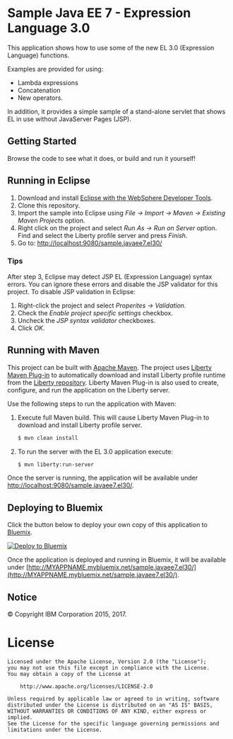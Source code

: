   
  
# Sample Java EE 7 - Expression Language 3.0


This application shows how to use some of the new EL 3.0 (Expression Language) functions. 

Examples are provided for using:

- Lambda expressions 
- Concatenation
- New operators. 

In addition, it provides a simple sample of a stand-alone servlet that shows EL in use without JavaServer Pages (JSP).

## Getting Started

Browse the code to see what it does, or build and run it yourself!

## Running in Eclipse

1. Download and install [Eclipse with the WebSphere Developer Tools](https://developer.ibm.com/wasdev/downloads/liberty-profile-using-eclipse/).
2. Clone this repository.
3. Import the sample into Eclipse using *File -> Import -> Maven -> Existing Maven Projects* option.
4. Right click on the project and select *Run As -> Run on Server* option. Find and select the Liberty profile server and press *Finish*.
5. Go to: [http://localhost:9080/sample.javaee7.el30/](http://localhost:9080/sample.javaee7.el30/)

### Tips
After step 3, Eclipse may detect JSP EL (Expression Language) syntax errors.  You can ignore these
errors and disable the JSP validator for this project. To disable JSP validation in Eclipse: 
1. Right-click the project and select *Properites -> Validation*.
2. Check the *Enable project specific settings* checkbox.
3. Uncheck the *JSP syntax validator* checkboxes. 
3. Click *OK*.

## Running with Maven

This project can be built with [Apache Maven](http://maven.apache.org/). The project uses [Liberty Maven Plug-in](https://github.com/WASdev/ci.maven) to automatically download and install Liberty profile runtime from the [Liberty repository](https://developer.ibm.com/wasdev/downloads/). Liberty Maven Plug-in is also used to create, configure, and run the application on the Liberty server. 

Use the following steps to run the application with Maven:

1. Execute full Maven build. This will cause Liberty Maven Plug-in to download and install Liberty profile server.
    ```bash
    $ mvn clean install
    ```

2. To run the server with the EL 3.0 application execute:
    ```bash
    $ mvn liberty:run-server
    ```

Once the server is running, the application will be available under [http://localhost:9080/sample.javaee7.el30/](http://localhost:9080/sample.javaee7.el30/).

## Deploying to Bluemix

Click the button below to deploy your own copy of this application to [Bluemix](https://bluemix.net).

[![Deploy to Bluemix](https://bluemix.net/deploy/button.png)](https://bluemix.net/deploy?repository=https://github.com/WASdev/sample.javaee7.el30)

Once the application is deployed and running in Bluemix, it will be available under 
[http://MYAPPNAME.mybluemix.net/sample.javaee7.el30/](http://MYAPPNAME.mybluemix.net/sample.javaee7.el30/).

## Notice

© Copyright IBM Corporation 2015, 2017.

# License

```text
Licensed under the Apache License, Version 2.0 (the "License");
you may not use this file except in compliance with the License.
You may obtain a copy of the License at

    http://www.apache.org/licenses/LICENSE-2.0

Unless required by applicable law or agreed to in writing, software
distributed under the License is distributed on an "AS IS" BASIS,
WITHOUT WARRANTIES OR CONDITIONS OF ANY KIND, either express or implied.
See the License for the specific language governing permissions and
limitations under the License.
````

[Liberty Maven Plug-in]: https://github.com/WASdev/ci.maven
